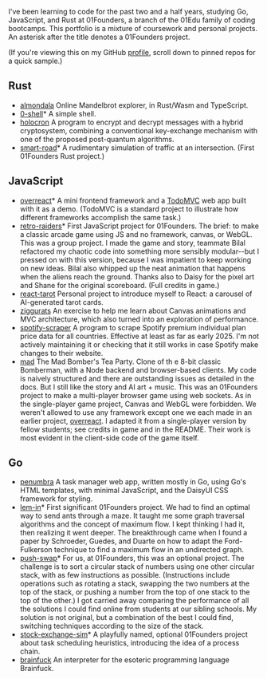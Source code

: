 I've been learning to code for the past two and a half years, studying Go, JavaScript, and Rust at 01Founders, a branch of the 01Edu family of coding bootcamps. This portfolio is a mixture of coursework and personal projects. An asterisk after the title denotes a 01Founders project.

(If you're viewing this on my GitHub [profile](https://github.com/pjtunstall), scroll down to pinned repos for a quick sample.)

## Rust

- [almondala](https://github.com/pjtunstall/almondala) Online Mandelbrot explorer, in Rust/Wasm and TypeScript.
- [0-shell](https://github.com/pjtunstall/0-shell)* A simple shell.
- [holocron](https://github.com/pjtunstall/holocron) A program to encrypt and decrypt messages with a hybrid cryptosystem, combining a conventional key-exchange mechanism with one of the proposed post-quantum algorithms.
- [smart-road](https://github.com/pjtunstall/smart-road)* A rudimentary simulation of traffic at an intersection. (First 01Founders Rust project.)

## JavaScript

- [overreact](https://github.com/pjtunstall/overreact)* A mini frontend framework and a [TodoMVC](https://todomvc.com/) web app built with it as a demo. (TodoMVC is a standard project to illustrate how different frameworks accomplish the same task.)
- [retro-raiders](https://github.com/pjtunstall/retro-raiders)* First JavaScript project for 01Founders. The brief: to make a classic arcade game using JS and no framework, canvas, or WebGL. This was a group project. I made the game and story, teammate Bilal refactored my chaotic code into something more sensibly modular--but I pressed on with this version, because I was impatient to keep working on new ideas. Bilal also whipped up the neat animation that happens when the aliens reach the ground. Thanks also to Daisy for the pixel art and Shane for the original scoreboard. (Full credits in game.)
- [react-tarot](https://github.com/pjtunstall/react-tarot) Personal project to introduce myself to React: a carousel of AI-generated tarot cards.
- [ziggurats](https://github.com/pjtunstall/ziggurats) An exercise to help me learn about Canvas animations and MVC architecture, which also turned into an exploration of performance.
- [spotify-scraper](https://github.com/pjtunstall/spotify-scraper) A program to scrape Spotify premium individual plan price data for all countries. Effective at least as far as early 2025. I'm not actively maintaining it or checking that it still works in case Spotify make changes to their website.
- [mad](https://github.com/pjtunstall/mad) The Mad Bomber's Tea Party. Clone of th e 8-bit classic Bomberman, with a Node backend and browser-based clients. My code is naively structured and there are outstanding issues as detailed in the docs. But I still like the story and AI art + music. This was an 01Founders project to make a multi-player browser game using web sockets. As in the single-player game project, Canvas and WebGL were forbidden. We weren't allowed to use any framework except one we each made in an earlier project, [overreact](https://github.com/pjtunstall/overreact). I adapted it from a single-player version by fellow students; see credits in game and in the README. Their work is most evident in the client-side code of the game itself.

## Go

- [penumbra](https://github.com/pjtunstall/penumbra) A task manager web app, written mostly in Go, using Go's HTML templates, with minimal JavaScript, and the DaisyUI CSS framework for styling.
- [lem-in](https://github.com/pjtunstall/lem-in)* First significant 01Founders project. We had to find an optimal way to send ants through a maze. It taught me some graph traversal algorithms and the concept of maximum flow. I kept thinking I had it, then realizing it went deeper. The breakthrough came when I found a paper by Schroeder, Guedes, and Duarte on how to adapt the Ford-Fulkerson technique to find a maximum flow in an undirected graph.
- [push-swap](https://github.com/pjtunstall/push-swap)* For us, at 01Founders, this was an optional project. The challenge is to sort a circular stack of numbers using one other circular stack, with as few instructions as possible. (Instructions include operations such as rotating a stack, swapping the two numbers at the top of the stack, or pushing a number from the top of one stack to the top of the other.) I got carried away comparing the performance of all the solutions I could find online from students at our sibling schools. My solution is not original, but a combination of the best I could find, switching techniques according to the size of the stack.
- [stock-exchange-sim](https://github.com/pjtunstall/stock-exchange-sim)* A playfully named, optional 01Founders project about task scheduling heuristics, introducing the idea of a process chain.
- [brainfuck](https://github.com/pjtunstall/brainfuck) An interpreter for the esoteric programming language Brainfuck.
